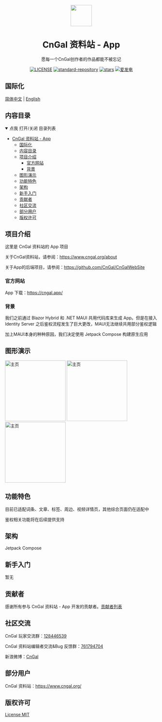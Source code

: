 <div align="center">
  <!-- 在此处设置您的项目图标 -->
  <img src="https://res.cngal.org/_content/CnGalWebSite.Shared/images/logo.png" height="70"/>

# CnGal 资料站 - App 

</div>

<span id="nav-1"></span>

<p align="center"  style="margin-top: 10px;">
<!-- 在这里填写您的项目口标语，最好是一个简短的句子。 -->
    愿每一个CnGal创作者的作品都能不被忘记
</p>
<span id="nav-1"></span>
<div align="center">
 
[![LICENSE](https://img.shields.io/github/license/CnGal/cngal-jetpack-app)](https://github.com/CnGal/cngal-jetpack-app/LICENSE)
[![standard-repository](https://cdn.jsdelivr.net/gh/misitebao/standard-repository@main/assets/badge_flat.svg)](https://github.com/misitebao/standard-repository)
[![stars](https://img.shields.io/github/stars/CnGal/cngal-jetpack-app)](https://github.com/CnGal/cngal-jetpack-app)
[![爱发电](https://afdian.moeci.com/3/badge.svg)](https://afdian.net/@cngal)

</div>

## 国际化

<!-- 这是多语言列表 -->

[简体中文](README.md) | [English](README.en-US.md)

<span id="nav-2"></span>

## 内容目录

<details open="open">
  <summary>点我 打开/关闭 目录列表</summary>

- [CnGal 资料站 - App](#cngal资料站)
  - [国际化](#国际化)
  - [内容目录](#内容目录)
  - [项目介绍](#项目介绍)
    - [官方网站](#官方网站)
    - [背景](#背景)
  - [图形演示](#图形演示)
  - [功能特色](#功能特色)
  - [架构](#架构)
  - [新手入门](#新手入门)
  - [贡献者](#贡献者)
  - [社区交流](#社区交流)
  - [部分用户](#部分用户)
  - [版权许可](#版权许可)

</details>

<span id="nav-3"></span>

## 项目介绍

<!-- 在这里填写关于您的项目的详细介绍 -->

这里是 CnGal 资料站的 App 项目

关于CnGal资料站，请参阅：https://www.cngal.org/about

关于App的后端项目，请参阅：https://github.com/CnGal/CnGalWebSite

<span id="nav-3-1"></span>

### 官方网站

App 下载：https://cngal.app/

<!-- 在此填写您项目的官网地址，包括主页、文档等。 -->

<span id="nav-3-2"></span>

### 背景

我们之前通过 Blazor Hybrid 和 .NET MAUI 共用代码库来生成 App。但是在接入Identity Server 之后鉴权流程发生了巨大更改，MAUI无法继续共用部分鉴权逻辑

加上MAUI本身的种种原因，我们决定使用 Jetpack Compose 构建原生应用

<!-- 这里填写项目创作背景 -->

<span id="nav-4"></span>

## 图形演示

<img src="https://image.cngal.org/images/upload/20230601/67e2e029f8f07eb4c16df679d5e140ee7b1ff1d3.jpg" width="200" alt="主页" title="主页"/>
<img src="https://image.cngal.org/images/upload/20230601/399c296927c835c7519061f2ff76d67d2ac41c1b.jpg" width="200" alt="主页" title="探索"/>
<img src="https://image.cngal.org/images/upload/20230601/ffed7f0e2223b8fbb7751c194f12c049877f7178.jpg" width="200" alt="主页" title="游戏详情页"/>


<!-- 把你项目的demo放在这里，可以是具体的访问地址、图片截图、Gif或者视频等。 -->

<span id="nav-5"></span>

## 功能特色

目前已适配词条、文章、标签、周边、视频详情页，其他综合页面仍在适配中

鉴权相关功能将在后续提供支持
  <!-- 在此处填写您的项目的功能，通常是一个列表。 -->

<span id="nav-6"></span>

## 架构

Jetpack Compose

<span id="nav-7"></span>

## 新手入门

<!-- 在这里写下项目的详细说明，告诉用户如何使用你的项目。 -->

暂无

<span id="nav-8"></span>

## 贡献者

感谢所有参与 CnGal 资料站 - App 开发的贡献者。[贡献者列表](https://github.com/CnGal/CnGalWebSite/graphs/contributors)

<!-- 这里填写项目贡献者列表，通常是列表，当然也可以用图片代替。 -->

<span id="nav-10"></span>

## 社区交流

CnGal 玩家交流群：[128446539](https://jq.qq.com/?_wv=1027&k=mG6qNvyg)

CnGal 资料站编辑者交流&Bug 反馈群：[761794704](https://jq.qq.com/?_wv=1027&k=JzuI1IkF)

新浪微博：[CnGal](https://weibo.com/cngalorg)

<!-- 此处填写项目的线上线下交流地址，可以是即时通讯群、社区、讨论群等。 -->

<span id="nav-11"></span>

## 部分用户

CnGal 资料站：https://www.cngal.org/

<!-- 在此处填写项目的用户列表，并告诉访问者哪些用户正在使用您的项目。 -->

<span id="nav-12"></span>

## 版权许可

[License MIT](LICENSE)
